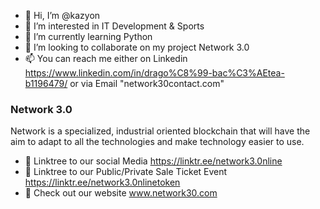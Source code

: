 - 👋 Hi, I’m @kazyon
- 👀 I’m interested in IT Development & Sports
- 🌱 I’m currently learning Python
- 💞️ I’m looking to collaborate on my project Network 3.0 
- 📫 You can reach me either on Linkedin https://www.linkedin.com/in/drago%C8%99-bac%C3%AEtea-b1196479/ or via Email "network30contact.com"

### Network 3.0
Network is a specialized, industrial oriented blockchain that will have the aim to adapt to all the technologies and make technology easier to use.
- 👀 Linktree to our social Media https://linktr.ee/network3.0nline
- 👀 Linktree to our Public/Private Sale Ticket Event https://linktr.ee/network3.0nlinetoken
- 👀 Check out our website www.network30.com


